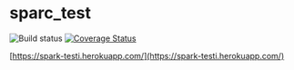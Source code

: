 # sparc_test

![Build status](https://travis-ci.org/mluukkai/sparc_test.svg)  [![Coverage Status](https://coveralls.io/repos/mluukkai/sparc_test/badge.svg?branch=master&service=github)](https://coveralls.io/github/mluukkai/sparc_test?branch=master)

[https://spark-testi.herokuapp.com/](https://spark-testi.herokuapp.com/)
